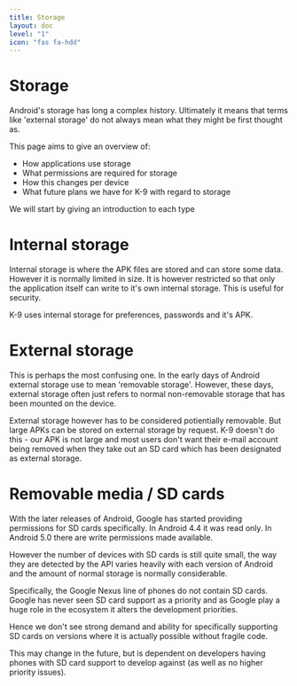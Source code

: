 ```yaml
---
title: Storage
layout: doc
level: "1"
icon: "fas fa-hdd"
---
```


# Storage

Android's storage has long a complex history.  Ultimately it means that terms like 
'external storage' do not always mean what they might be first thought as.

This page aims to give an overview of:

* How applications use storage
* What permissions are required for storage
* How this changes per device
* What future plans we have for K-9 with regard to storage

We will start by giving an introduction to each type

# Internal storage

Internal storage is where the APK files are stored and can store some data. However it is normally limited in size. 
It is however restricted so that only the application itself can write to it's own internal storage. 
This is useful for security.

K-9 uses internal storage for preferences, passwords and it's APK.

# External storage

This is perhaps the most confusing one. In the early days of Android external storage 
use to mean 'removable storage'. However, these days, external storage often just 
refers to normal non-removable storage that has been mounted on the device.

External storage however has to be considered potientially removable. But large APKs 
can be stored on external storage by request. K-9 doesn't do this - our APK is not large
and most users don't want their e-mail account being removed when they take out an SD card
which has been designated as external storage.

# Removable media / SD cards

With the later releases of Android, Google has started providing permissions for SD cards specifically.
In Android 4.4 it was read only. In Android 5.0 there are write permissions made available.

However the number of devices with SD cards is still quite small, the way they are detected by the 
API varies heavily with each version of Android and the amount of normal storage is normally considerable.

Specifically, the Google Nexus line of phones do not contain SD cards. Google has never seen SD card support 
as a priority and as Google play a huge role in the ecosystem it alters the development priorities.

Hence we don't see strong demand and ability for specifically supporting SD cards on versions where it is actually 
possible without fragile code.

This may change in the future, but is dependent on developers having phones with SD card support to develop 
against (as well as no higher priority issues).

